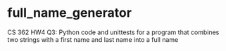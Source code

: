 # full_name_generator
CS 362 HW4 Q3: Python code and unittests for a program that combines two strings with a first name and last name into a full name
